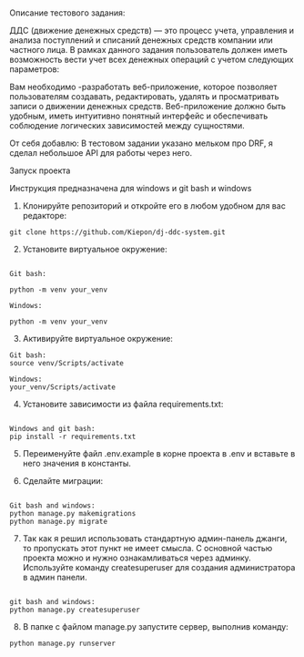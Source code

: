 # 
Описание тестового задания:

ДДС (движение денежных средств) — это процесс учета, управления и анализа
поступлений и списаний денежных средств компании или частного лица. В рамках
данного задания пользователь должен иметь возможность вести учет всех денежных
операций с учетом следующих параметров:

Вам необходимо -разработать веб-приложение, которое позволяет пользователям
создавать, редактировать, удалять и просматривать записи о движении денежных
средств. Веб-приложение должно быть удобным, иметь интуитивно понятный
интерфейс и обеспечивать соблюдение логических зависимостей между сущностями.


От себя добавлю:
В тестовом задании указано мельком про DRF, я сделал небольшое API для работы через него.

Запуск проекта

Инструкция предназначена для windows и git bash и windows<br/>

1. Клонируйте репозиторий и откройте его в любом удобном для вас редакторе:

```
git clone https://github.com/Kiepon/dj-ddc-system.git
```

2. Установите виртуальное окружение:
```

Git bash:

python -m venv your_venv

Windows:

python -m venv your_venv
``` 

3. Активируйте виртуальное окружение:
```
Git bash:
source venv/Scripts/activate

Windows:
your_venv/Scripts/activate

```

4. Установите зависимости из файла requirements.txt:
```

Windows and git bash:
pip install -r requirements.txt
```

5. Переименуйте файл .env.example в корне проекта в .env и вставьте в него значения в константы.


6. Сделайте миграции:
```

Git bash and windows:
python manage.py makemigrations
python manage.py migrate
```

7. Так как я решил использовать стандартную админ-панель джанги, то пропускать этот пункт не имеет смысла. С основной частью проекта можно и нужно ознакамливаться через админку. Используйте команду createsuperuser для создания администратора в админ панели.
```

git bash and windows:
python manage.py createsuperuser
```

8. В папке с файлом manage.py запустите сервер, выполнив команду:
```
python manage.py runserver
```
